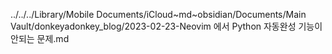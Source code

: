 ../../../Library/Mobile Documents/iCloud~md~obsidian/Documents/Main Vault/donkeyadonkey_blog/2023-02-23-Neovim 에서 Python 자동완성 기능이 안되는 문제.md